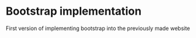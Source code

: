 # Bootstrap implementation

First version of implementing bootstrap into the previously made website
